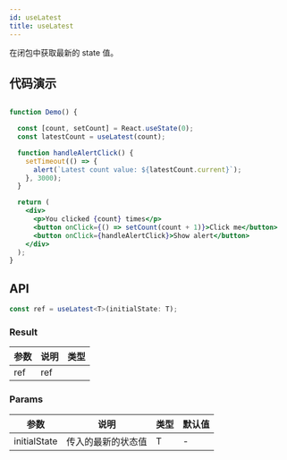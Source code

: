 ```yaml
---
id: useLatest
title: useLatest
---
```


在闭包中获取最新的 state 值。

## 代码演示

```jsx live

function Demo() {

  const [count, setCount] = React.useState(0);
  const latestCount = useLatest(count);

  function handleAlertClick() {
    setTimeout(() => {
      alert(`Latest count value: ${latestCount.current}`);
    }, 3000);
  }

  return (
    <div>
      <p>You clicked {count} times</p>
      <button onClick={() => setCount(count + 1)}>Click me</button>
      <button onClick={handleAlertClick}>Show alert</button>
    </div>
  );
}
```

## API

```ts
const ref = useLatest<T>(initialState: T);
```

### Result

| 参数     | 说明                                                                      | 类型                                |
| -------- | ------------------------------------------------------------------------- | ----------------------------------- |
| ref | ref |  |

### Params

| 参数         | 说明             | 类型  | 默认值 |
| ------------ | ---------------- |-----| ------ |
| initialState | 传入的最新的状态值 | T   | -      |
